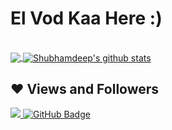 # El Vod Kaa Here :)&nbsp;
<br>

<a href="https://github.com/elvodkaa">
  <img align="center" src="https://github-readme-stats.vercel.app/api/top-langs/?username=elvodkaa&theme=dark&hide_langs_below=1" />
</a>

<a href="https://github.com/elvodkaa">
 <img align="center" src="https://github-readme-stats.vercel.app/api?username=elvodkaa&show_icons=true&theme=dark&line_height=27" alt="Shubhamdeep's github stats"/>
</a>


## ❤ Views and Followers
<a href="https://github.com/Meghna-DAS/github-profile-views-counter">
    <img src="https://komarev.com/ghpvc/?username=elvodkaa">
</a>
<a href="https://github.com/elvodkaa?tab=followers"><img src="https://img.shields.io/github/followers/elvodkaa?label=Followers&style=social" alt="GitHub Badge"></a>

